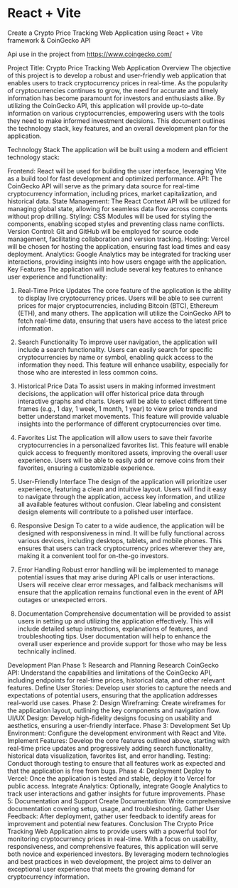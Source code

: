 # React + Vite

Create a Crypto Price Tracking Web Application using React + Vite framework & CoinGecko API 

Api use in the project from https://www.coingecko.com/

Project Title: Crypto Price Tracking Web Application
Overview
The objective of this project is to develop a robust and user-friendly web application that enables users to track cryptocurrency prices in real-time. As the popularity of cryptocurrencies continues to grow, the need for accurate and timely information has become paramount for investors and enthusiasts alike. By utilizing the CoinGecko API, this application will provide up-to-date information on various cryptocurrencies, empowering users with the tools they need to make informed investment decisions. This document outlines the technology stack, key features, and an overall development plan for the application.

Technology Stack
The application will be built using a modern and efficient technology stack:

Frontend: React will be used for building the user interface, leveraging Vite as a build tool for fast development and optimized performance.
API: The CoinGecko API will serve as the primary data source for real-time cryptocurrency information, including prices, market capitalization, and historical data.
State Management: The React Context API will be utilized for managing global state, allowing for seamless data flow across components without prop drilling.
Styling: CSS Modules will be used for styling the components, enabling scoped styles and preventing class name conflicts.
Version Control: Git and GitHub will be employed for source code management, facilitating collaboration and version tracking.
Hosting: Vercel will be chosen for hosting the application, ensuring fast load times and easy deployment.
Analytics: Google Analytics may be integrated for tracking user interactions, providing insights into how users engage with the application.
Key Features
The application will include several key features to enhance user experience and functionality:

1. Real-Time Price Updates
The core feature of the application is the ability to display live cryptocurrency prices. Users will be able to see current prices for major cryptocurrencies, including Bitcoin (BTC), Ethereum (ETH), and many others. The application will utilize the CoinGecko API to fetch real-time data, ensuring that users have access to the latest price information.

2. Search Functionality
To improve user navigation, the application will include a search functionality. Users can easily search for specific cryptocurrencies by name or symbol, enabling quick access to the information they need. This feature will enhance usability, especially for those who are interested in less common coins.

3. Historical Price Data
To assist users in making informed investment decisions, the application will offer historical price data through interactive graphs and charts. Users will be able to select different time frames (e.g., 1 day, 1 week, 1 month, 1 year) to view price trends and better understand market movements. This feature will provide valuable insights into the performance of different cryptocurrencies over time.

4. Favorites List
The application will allow users to save their favorite cryptocurrencies in a personalized favorites list. This feature will enable quick access to frequently monitored assets, improving the overall user experience. Users will be able to easily add or remove coins from their favorites, ensuring a customizable experience.

5. User-Friendly Interface
The design of the application will prioritize user experience, featuring a clean and intuitive layout. Users will find it easy to navigate through the application, access key information, and utilize all available features without confusion. Clear labeling and consistent design elements will contribute to a polished user interface.

6. Responsive Design
To cater to a wide audience, the application will be designed with responsiveness in mind. It will be fully functional across various devices, including desktops, tablets, and mobile phones. This ensures that users can track cryptocurrency prices wherever they are, making it a convenient tool for on-the-go investors.

7. Error Handling
Robust error handling will be implemented to manage potential issues that may arise during API calls or user interactions. Users will receive clear error messages, and fallback mechanisms will ensure that the application remains functional even in the event of API outages or unexpected errors.

8. Documentation
Comprehensive documentation will be provided to assist users in setting up and utilizing the application effectively. This will include detailed setup instructions, explanations of features, and troubleshooting tips. User documentation will help to enhance the overall user experience and provide support for those who may be less technically inclined.

Development Plan
Phase 1: Research and Planning
Research CoinGecko API: Understand the capabilities and limitations of the CoinGecko API, including endpoints for real-time prices, historical data, and other relevant features.
Define User Stories: Develop user stories to capture the needs and expectations of potential users, ensuring that the application addresses real-world use cases.
Phase 2: Design
Wireframing: Create wireframes for the application layout, outlining the key components and navigation flow.
UI/UX Design: Develop high-fidelity designs focusing on usability and aesthetics, ensuring a user-friendly interface.
Phase 3: Development
Set Up Environment: Configure the development environment with React and Vite.
Implement Features: Develop the core features outlined above, starting with real-time price updates and progressively adding search functionality, historical data visualization, favorites list, and error handling.
Testing: Conduct thorough testing to ensure that all features work as expected and that the application is free from bugs.
Phase 4: Deployment
Deploy to Vercel: Once the application is tested and stable, deploy it to Vercel for public access.
Integrate Analytics: Optionally, integrate Google Analytics to track user interactions and gather insights for future improvements.
Phase 5: Documentation and Support
Create Documentation: Write comprehensive documentation covering setup, usage, and troubleshooting.
Gather User Feedback: After deployment, gather user feedback to identify areas for improvement and potential new features.
Conclusion
The Crypto Price Tracking Web Application aims to provide users with a powerful tool for monitoring cryptocurrency prices in real-time. With a focus on usability, responsiveness, and comprehensive features, this application will serve both novice and experienced investors. By leveraging modern technologies and best practices in web development, the project aims to deliver an exceptional user experience that meets the growing demand for cryptocurrency information.


